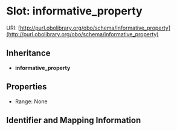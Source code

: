# Slot: informative_property

URI: [http://purl.obolibrary.org/obo/schema/informative_property](http://purl.obolibrary.org/obo/schema/informative_property)




## Inheritance

* **informative_property**



## Properties

 * Range: None



## Identifier and Mapping Information






